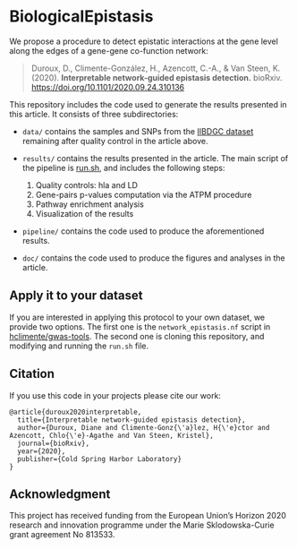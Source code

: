 # BiologicalEpistasis

We propose a procedure to detect epistatic interactions at the gene level along the edges of a gene-gene co-function network:

> Duroux, D., Climente-González, H., Azencott, C.-A., & Van Steen, K. (2020). **Interpretable network-guided epistasis detection.** bioRxiv. https://doi.org/10.1101/2020.09.24.310136

This repository includes the code used to generate the results presented in this article. It consists of three subdirectories:

- `data/` contains the samples and SNPs from the [IIBDGC dataset](https://www.ibdgenetics.org/) remaining after quality control in the article above.
- `results/` contains the results presented in the article. The main script of the pipeline is [run.sh](pipeline/run.sh), and includes the following steps:

  1. Quality controls: hla and LD
  2. Gene-pairs p-values computation via the ATPM procedure
  3. Pathway enrichment analysis
  4. Visualization of the results

- `pipeline/` contains the code used to produce the aforementioned results.
- `doc/` contains the code used to produce the figures and analyses in the article.

## Apply it to your dataset

If you are interested in applying this protocol to your own dataset, we provide two options. The first one is the `network_epistasis.nf` script in [hclimente/gwas-tools](https://github.com/hclimente/gwas-tools#network_epistasis). The second one is cloning this repository, and modifying and running the `run.sh` file.

## Citation

If you use this code in your projects please cite our work:

```
@article{duroux2020interpretable,
  title={Interpretable network-guided epistasis detection},
  author={Duroux, Diane and Climente-Gonz{\'a}lez, H{\'e}ctor and Azencott, Chlo{\'e}-Agathe and Van Steen, Kristel},
  journal={bioRxiv},
  year={2020},
  publisher={Cold Spring Harbor Laboratory}
}
```

## Acknowledgment

This project has received funding from the European Union’s Horizon 2020 research and innovation programme under the Marie Sklodowska-Curie grant agreement No 813533.

